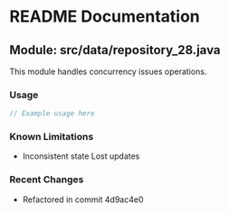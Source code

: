 # README Documentation

## Module: src/data/repository_28.java

This module handles concurrency issues operations.

### Usage

```javascript
// Example usage here
```

### Known Limitations

- Inconsistent state Lost updates

### Recent Changes

- Refactored in commit 4d9ac4e0
